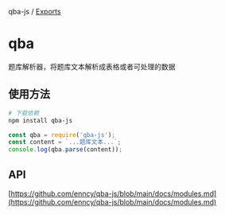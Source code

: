 qba-js / [Exports](modules.md)

# qba

题库解析器，将题库文本解析成表格或者可处理的数据

## 使用方法

```bash
# 下载依赖
npm install qba-js
```

```js
const qba = require('qba-js');
const content = `...题库文本...`;
console.log(qba.parse(content));
```

## API

[https://github.com/enncy/qba-js/blob/main/docs/modules.md](https://github.com/enncy/qba-js/blob/main/docs/modules.md)
